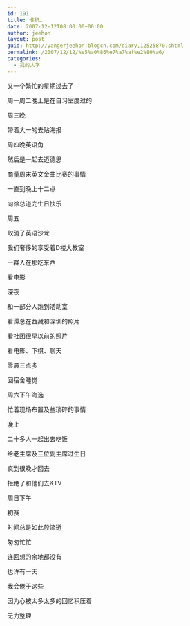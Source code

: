 ```yaml
---
id: 191
title: 堆积…
date: 2007-12-12T08:00:00+00:00
author: jeehon
layout: post
guid: http://yangerjeehon.blogcn.com/diary,12525870.shtml
permalink: /2007/12/12/%e5%a0%86%e7%a7%af%e2%80%a6/
categories:
  - 我的大学
---
```

又一个繁忙的星期过去了
  
周一周二晚上是在自习室度过的
  
周三晚
  
带着大一的去贴海报
  
周四晚英语角
  
然后是一起去迈德思
  
商量周末英文金曲比赛的事情
  
一直到晚上十二点
  
向徐总道完生日快乐
  
周五
  
取消了英语沙龙
  
我们奢侈的享受着D楼大教室
  
一群人在那吃东西
  
看电影
  
深夜
  
和一部分人跑到活动室
  
看谭总在西藏和深圳的照片
  
看社团很早以前的照片
  
看电影、下棋、聊天
  
零晨三点多
  
回宿舍睡觉
  
周六下午海选
  
忙着现场布置及些琐碎的事情
  
晚上
  
二十多人一起出去吃饭
  
给老主席及三位副主席过生日
  
疯到很晚才回去
  
拒绝了和他们去KTV
  
周日下午
  
初赛

时间总是如此般流逝
  
匆匆忙忙
  
连回想的余地都没有
  
也许有一天
  
我会倦于这些
  
因为心被太多太多的回忆积压着
  
无力整理